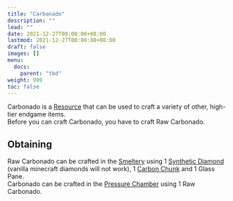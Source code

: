 ```yaml
---
title: "Carbonado"
description: ""
lead: ""
date: 2021-12-27T00:00:00+08:00
lastmod: 2021-12-27T00:00:00+08:00
draft: false
images: []
menu: 
  docs:
    parent: "tbd"
weight: 999
toc: false
---
```


Carbonado is a [Resource](/docs/slimefun/resources) that can be used to craft a variety of other, high-tier endgame items.  
Before you can craft Carbonado, you have to craft Raw Carbonado.

## Obtaining

Raw Carbonado can be crafted in the [Smeltery](/docs/slimefun/smeltery) using 1 [Synthetic Diamond](/docs/slimefun/synthetic-diamond) (vanilla minecraft diamonds will not work), 1 [Carbon Chunk](/docs/slimefun/carbon) and 1 Glass Pane.  
Carbonado can be crafted in the [Pressure Chamber](/docs/slimefun/pressure-chamber) using 1 Raw Carbonado.
